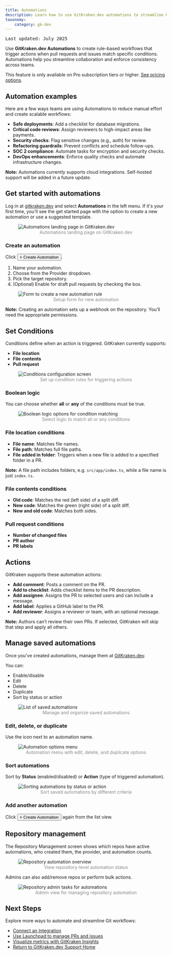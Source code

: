 ```yaml
---
title: Automations
description: Learn how to use GitKraken.dev automations to streamline GitHub, Bitbucket, Azure DevOps and GitLab workflows with triggers, conditions, and actions.
taxonomy:
    category: gk-dev
---
```


<kbd>Last updated: July 2025</kbd>

Use **GitKraken.dev Automations** to create rule-based workflows that trigger actions when pull requests and issues match specific conditions. Automations help you streamline collaboration and enforce consistency across teams.


<div class='callout callout--warning'>
    <p>This feature is only available on Pro subscription tiers or higher. <a href="https://www.gitkraken.com/pricing?source=help_center&product=gitkraken_dot_dev" target="_blank">See pricing options</a>.</p>
</div>

## Automation examples

Here are a few ways teams are using Automations to reduce manual effort and create scalable workflows:

- **Safe deployments**: Add a checklist for database migrations.
- **Critical code reviews**: Assign reviewers to high-impact areas like payments.
- **Security checks**: Flag sensitive changes (e.g., auth) for review.
- **Refactoring guardrails**: Prevent conflicts and schedule follow-ups.
- **SOC 2 compliance**: Automate tasks for encryption and security checks.
- **DevOps enhancements**: Enforce quality checks and automate infrastructure changes.

<div class='callout callout--warning'>
    <p><strong>Note:</strong> Automations currently supports cloud integrations. Self-hosted support will be added in a future update.</p>
</div>

## Get started with automations

Log in at [gitkraken.dev](https://gitkraken.dev/?source=help_center&product=gitkraken_dot_dev) and select **Automations** in the left menu. If it's your first time, you'll see the get started page with the option to create a new automation or use a suggested template.

<figure>
  <img src="/wp-content/uploads/gkdev-createautomations.jpeg" class="help-center-img img-bordered" alt="Automations landing page in GitKraken.dev">
  <figcaption style="color:#888;text-align:center">Automations landing page on GitKraken.dev</figcaption>
</figure>

### Create an automation

Click <button class="button button--success button--ui button--nolink">+ Create Automation</button>.

1. Name your automation.
2. Choose from the Provider dropdown.
3. Pick the target repository.
4. (Optional) Enable for draft pull requests by checking the box.

<figure>
  <img src="/wp-content/uploads/gkdev-createautomations2.png" class="help-center-img img-bordered" alt="Form to create a new automation rule">
  <figcaption style="color:#888;text-align:center">Setup form for new automation</figcaption>
</figure>

<div class='callout callout--warning'>
    <p><strong>Note:</strong> Creating an automation sets up a webhook on the repository. You’ll need the appropriate permissions.</p>
</div>

## Set Conditions

Conditions define when an action is triggered. GitKraken currently supports:

- **File location**
- **File contents**
- **Pull request**

<figure>
  <img src="/wp-content/uploads/gkdev-createautomations3.png" class="help-center-img img-bordered" alt="Conditions configuration screen">
  <figcaption style="color:#888;text-align:center">Set up condition rules for triggering actions</figcaption>
</figure>

### Boolean logic

You can choose whether **all** or **any** of the conditions must be true.

<figure>
  <img src="/wp-content/uploads/gkdev-createautomations4.png" class="help-center-img img-bordered" alt="Boolean logic options for condition matching">
  <figcaption style="color:#888;text-align:center">Select logic to match all or any conditions</figcaption>
</figure>

### File location conditions

- **File name**: Matches file names.
- **File path**: Matches full file paths.
- **File added in folder**: Triggers when a new file is added to a specified folder in a PR.

<div class='callout callout--warning'>
    <p><strong>Note:</strong> A file path includes folders, e.g. <code>src/app/index.ts</code>, while a file name is just <code>index.ts</code>.</p>
</div>

### File contents conditions

- **Old code**: Matches the red (left side) of a split diff.
- **New code**: Matches the green (right side) of a split diff.
- **New and old code**: Matches both sides.

### Pull request conditions

- **Number of changed files**
- **PR author**
- **PR labels**

## Actions

GitKraken supports these automation actions:

- **Add comment**: Posts a comment on the PR.
- **Add to checklist**: Adds checklist items to the PR description.
- **Add assignee**: Assigns the PR to selected users and can include a message.
- **Add label**: Applies a GitHub label to the PR.
- **Add reviewer**: Assigns a reviewer or team, with an optional message.

<div class='callout callout--warning'>
    <p><strong>Note:</strong> Authors can’t review their own PRs. If selected, GitKraken will skip that step and apply all others.</p>
</div>

## Manage saved automations

Once you've created automations, manage them at [GitKraken.dev](https://gitkraken.dev/automations/general?source=help_center&product=gitkraken_dot_dev).

You can:

- Enable/disable
- Edit
- Delete
- Duplicate
- Sort by status or action

<figure>
  <img src="/wp-content/uploads/gkdev-createautomations5.png" class="help-center-img img-bordered" alt="List of saved automations">
  <figcaption style="color:#888;text-align:center">Manage and organize saved automations</figcaption>
</figure>

### Edit, delete, or duplicate

Use the <i class="fas fa-ellipsis-v"></i> icon next to an automation name.

<figure>
  <img src="/wp-content/uploads/gkdev-createautomations6.png" class="help-center-img img-bordered" alt="Automation options menu">
  <figcaption style="color:#888;text-align:center">Automation menu with edit, delete, and duplicate options</figcaption>
</figure>

### Sort automations

Sort by **Status** (enabled/disabled) or **Action** (type of triggered automation).

<figure>
  <img src="/wp-content/uploads/gkdev-createautomations7.png" class="help-center-img img-bordered" alt="Sorting automations by status or action">
  <figcaption style="color:#888;text-align:center">Sort saved automations by different criteria</figcaption>
</figure>

### Add another automation

Click <button class="button button--success button--ui button--nolink">+ Create Automation</button> again from the list view.

## Repository management

The Repository Management screen shows which repos have active automations, who created them, the provider, and automation counts.

<figure>
  <img src="/wp-content/uploads/gkdev-createautomations8.png" class="help-center-img img-bordered" alt="Repository automation overview">
  <figcaption style="color:#888;text-align:center">View repository-level automation status</figcaption>
</figure>

Admins can also add/remove repos or perform bulk actions.

<figure>
  <img src="/wp-content/uploads/gkdev-createautomations9.png" class="help-center-img img-bordered" alt="Repository admin tasks for automations">
  <figcaption style="color:#888;text-align:center">Admin view for managing repository automation</figcaption>
</figure>

## Next Steps

Explore more ways to automate and streamline Git workflows:
- [Connect an Integration](/gk-dev/gk-dev-integrations/)
- [Use Launchpad to manage PRs and issues](/gk-dev/gk-dev-home/#launchpad-your-daily-git-dashboard)
- [Visualize metrics with GitKraken Insights](/gk-dev/gk-dev-insights/)
- [Return to GitKraken.dev Support Home](/gk-dev/gk-dev-home/)